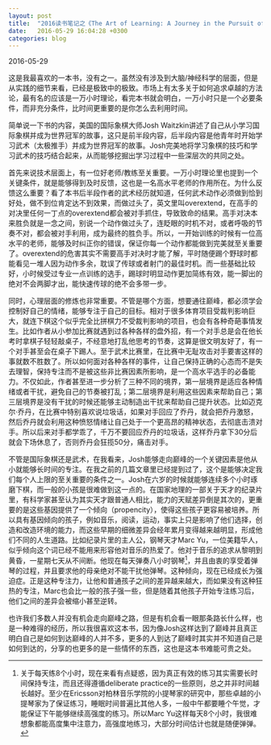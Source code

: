 ```yaml
---
layout: post
title:  "2016读书笔记之《The Art of Learning: A Journey in the Pursuit of Excellence》"
date:   2016-05-29 16:04:28 +0300
categories: blog
---
```


2016-05-29

这是我最喜欢的一本书，没有之一。虽然没有涉及到大脑/神经科学的层面，但是从实践的细节来看，已经是极致中的极致。市场上有太多关于如何追求卓越的方法论，最有名的应该是一万小时理论，看完本书就会明白，一万小时只是一个必要条件，而非充分条件，比时间更重要的是你怎么去利用时间。

简单说一下书的内容，美国的国际象棋大师Josh Waitzkin讲述了自己从小学习国际象棋并成为世界冠军的故事，这只是前半段内容，后半段内容是他青年时开始学习武术（太极推手）并成为世界冠军的故事。Josh完美地将学习象棋的技巧和学习武术的技巧结合起来，从而能够挖掘出学习过程中一些深层次的共同之处。

首先来说技术层面上，有一位好老师/教练至关重要。一万小时理论里也提到一个关键条件，就是能够得到及时反馈，这也是一名高水平老师的作用所在。为什么反馈这么重要？看了本书后半段作者的武术经历就知道，任何武术动作必须做到恰到好处，做不到位肯定达不到效果，而做过头了，英文里叫overextend，在高手的对决里任何一丁点的overextend都会被对手抓住，导致致命的结果。高手对决本来胜负就是一念之间，别说一个动作做过头了，连眨眼的时机不对，或者呼吸的节奏不对，都会被对手利用，成为最终的胜负手。所以，一开始训练的时候有一位高水平的老师，能够及时纠正你的错误，保证你每一个动作都能做到完美就至关重要了。overextend的危害其实不需要高手对决时才能了解，平时随便踢个野球时都能看见一堆人因为动作多余，耽误了传球或者射门的最佳时机。而一些基础比较好，小时候受过专业一点训练的选手，踢球时明显动作更加简练有效，能一脚出的绝对不会两脚才出，能快速传球的绝不会多带一步。

同时，心理层面的修炼也非常重要。不管是哪个方面，想要通往巅峰，都必须学会控制好自己的情绪，能够专注于自己的目标。相对于很多体育项目受裁判影响巨大，就连下棋这个似乎完全比拼棋力不受裁判影响的项目，也会有各种奇葩事情发生。比如作者从小参加比赛就遇到过各种各样的盘外招，有一个对手总是会在他长考时拿棋子轻轻敲桌子，不经意地打乱他思考的节奏，这算是很文明友好了，有一个对手甚至会在桌子下踢人。至于武术比赛里，在比赛中无耻攻击对手要害这样的事就数不胜数了。所以如何面对各种各样的事件，让自己保持正确的心态而不是失去理智，保持专注而不是被这些非比赛因素所影响，是一个高水平选手的必备能力。不仅如此，作者甚至进一步分析了三种不同的境界，第一层境界是适应各种情绪或者干扰，避免自己的节奏被打乱；第二层境界是利用这些因素来帮助自己；第三层境界是没有干扰的时候还能够主动制造出干扰来帮助自己提升状态。比如迈克尔·乔丹，在比赛中特别喜欢说垃圾话，如果对手回应了乔丹，就会把乔丹激怒，然后乔丹就会利用这种愤怒情绪让自己处于一个更高昂的精神状态，去彻底击溃对手。所以后来对手都学乖了，千万不要回应乔丹的垃圾话，这样乔丹拿下30分后就会下场休息了，否则乔丹会狂揽50分，痛击对手。

不管是国际象棋还是武术，在我看来，Josh能够走向巅峰的一个关键因素是他从小就能够长时间的专注。在我之前的几篇文章里已经提到过了，这个是能够决定我们每个人上限的至关重要的条件之一。Josh在六岁的时候就能够连续多个小时琢磨下棋，而一般的小孩是很难做到这一点的。在国家地理的一部关于天才的纪录片里，有科学家甚至认为其实天才跟普通人相比，能力的天赋差异倒是其次的，更重要的是这些基因提供了一个倾向（propencity），使得这些孩子更容易被培养。所以具有基因倾向的孩子，例如音乐，阅读，运动，事实上只是影响了他们选择，创造和改造环境的能力，而这些早期的细微差异会经年累月变得越来越明显，形成他们不同的人生道路。比如纪录片里的主人公，钢琴天才Marc Yu，一位美籍华人，似乎倾向这个词已经不能用来形容他对音乐的热爱了。他对于音乐的追求从黎明到黄昏，一星期七天从不间断。他现在每天弹奏八小时钢琴[^1]，并且由衷的享受着弹琴的过程，并且要求他的母亲绝对不能干扰他弹琴。这种倾向，现在已经成长为强迫症。正是这种专注力，让他和普通孩子之间的差异越来越大，而如果没有这种狂热的专注，Marc也会比一般的孩子强一些，但是随着其他孩子开始专注练习后，他们之间的差异会被缩小甚至逆转。

也许我们多数人并没有机会走向巅峰之路，但是有机会看一眼那条路长什么样，也是一种难得的经历，所以我很喜欢这本书，因为像Josh这样达到了巅峰并且真正明白自己是如何到达巅峰的人并不多，更多的人到达了巅峰时其实并不知道自己是如何到达的，分享的也更多的是一些情怀的东西，这也是这本书难能可贵之处。

[^1]:关于每天练8个小时，现在来看有点疑惑，因为真正有效的练习其实需要长时间保持专注，而且还得遵循deliberate practice的一些原则，总之并非时间越长越好。至少在Ericsson对柏林音乐学院的小提琴家的研究中，那些卓越的小提琴家为了保证练习，睡眠时间普遍比其他人多，一般中午都要睡个午觉，才能保证下午能够继续高强度的练习。所以Marc Yu这样每天8个小时，我很难想象都能高度集中注意力，高强度地练习，大部分时间估计也就是随便弹弹。
